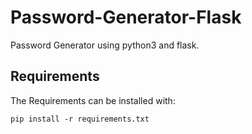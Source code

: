 # Password-Generator-Flask
Password Generator using python3 and flask.

## Requirements
The Requirements can be installed with:
```
pip install -r requirements.txt
```
